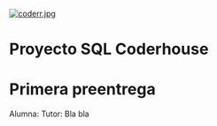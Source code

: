 [![coderr.jpg](https://i.postimg.cc/YS6q3q0z/coderr.jpg)](https://postimg.cc/4K3g4GzY)

# Proyecto SQL Coderhouse

# Primera preentrega

Alumna:
Tutor:
Bla bla

